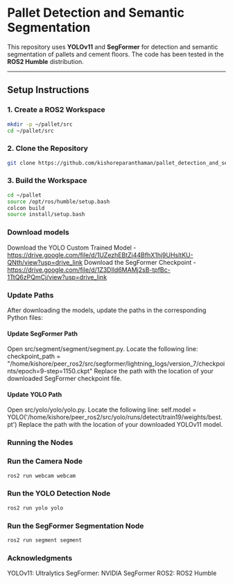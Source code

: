 # Pallet Detection and Semantic Segmentation

This repository uses **YOLOv11** and **SegFormer** for detection and semantic segmentation of pallets and cement floors. The code has been tested in the **ROS2 Humble** distribution.

---

## Setup Instructions

### 1. Create a ROS2 Workspace
```bash
mkdir -p ~/pallet/src
cd ~/pallet/src
```

### 2. Clone the Repository
```bash
git clone https://github.com/kishoreparanthaman/pallet_detection_and_segmentation.git

```
### 3. Build the Workspace


```bash
cd ~/pallet
source /opt/ros/humble/setup.bash
colcon build
source install/setup.bash
```



### Download models

Download the YOLO Custom Trained Model - https://drive.google.com/file/d/1UZezhEBtZi44BfhX1hj9UHsltKU-QNth/view?usp=drive_link
Download the SegFormer Checkpoint - https://drive.google.com/file/d/1Z3DIld6MAMj2sB-tpfBc-1TtQ6zPQmCj/view?usp=drive_link

### Update Paths

After downloading the models, update the paths in the corresponding Python files:

#### Update SegFormer Path
Open src/segment/segment/segment.py.
Locate the following line:
checkpoint_path = "/home/kishore/peer_ros2/src/segformer/lightning_logs/version_7/checkpoints/epoch=9-step=1150.ckpt"
Replace the path with the location of your downloaded SegFormer checkpoint file.


#### Update YOLO Path
Open src/yolo/yolo/yolo.py.
Locate the following line:
self.model = YOLO('/home/kishore/peer_ros2/src/yolo/runs/detect/train19/weights/best.pt')
Replace the path with the location of your downloaded YOLOv11 model.


### Running the Nodes
### Run the Camera Node
```bash
ros2 run webcam webcam

```
### Run the YOLO Detection Node
```bash
ros2 run yolo yolo
```
### Run the SegFormer Segmentation Node
```bash
ros2 run segment segment
```

### Acknowledgments
YOLOv11: Ultralytics
SegFormer: NVIDIA SegFormer
ROS2: ROS2 Humble



